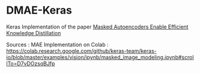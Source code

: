 # DMAE-Keras
Keras Implementation of the paper [Masked Autoencoders Enable Efficient Knowledge Distillation](https://openaccess.thecvf.com/content/CVPR2023/papers/Bai_Masked_Autoencoders_Enable_Efficient_Knowledge_Distillers_CVPR_2023_paper.pdf)

Sources : 
MAE Implementation on Colab : https://colab.research.google.com/github/keras-team/keras-io/blob/master/examples/vision/ipynb/masked_image_modeling.ipynb#scrollTo=D7vDOzsqBJfp
